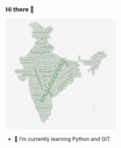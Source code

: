 ### Hi there 👋
<img
  src="wordcloud.jpg"
  alt="Alt text"
  title="Optional title"
  style="display: inline-block; margin: 0 auto; max-width: 300px">
- 🌱 I’m currently learning Python and GIT 
<!--
**jpk-jpk/jpk-jpk** is a ✨ _special_ ✨ repository because its `README.md` (this file) appears on your GitHub profile.

- 🔭 I’m currently working on ...
- 🌱 I’m currently learning ...
- 👯 I’m looking to collaborate on ...
- 🤔 I’m looking for help with ...
- 💬 Ask me about ...
- 📫 How to reach me: ...
- 😄 Pronouns: ...
- ⚡ Fun fact: ...
-->
